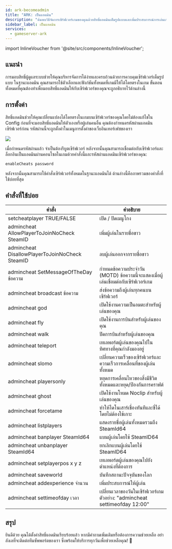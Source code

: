 ```yaml
---
id: ark-becomeadmin
title: "ARK: เป็นแอดมิน"
description: "ค้นพบวิธีจัดการเซิร์ฟเวอร์เกมของคุณด้วยสิทธิ์แอดมินเต็มรูปแบบและเพิ่มประสบการณ์การเล่นเกม → เรียนรู้เพิ่มเติมตอนนี้"
sidebar_label: เป็นแอดมิน
services:
  - gameserver-ark
---
```


import InlineVoucher from '@site/src/components/InlineVoucher';

## แนะนำ
การมอบสิทธิ์ผู้ดูแลระบบช่วยให้คุณบริหารจัดการได้ง่ายและครบถ้วนด้วยการควบคุมเซิร์ฟเวอร์เต็มรูปแบบ ในฐานะแอดมิน คุณสามารถใช้ตัวเลือกและฟังก์ชันทั้งหมดที่เกมมีให้ได้โดยตรงในเกม ขั้นตอนทั้งหมดที่คุณต้องทำเพื่อมอบสิทธิ์แอดมินให้กับเซิร์ฟเวอร์ของคุณจะถูกอธิบายไว้ด้านล่างนี้  
<InlineVoucher />

## การตั้งค่า

สิทธิ์แอดมินช่วยให้คุณเปลี่ยนแปลงได้โดยตรงในเกมบนเซิร์ฟเวอร์ของคุณโดยไม่ต้องแก้ไขใน Config ก่อนที่จะมอบสิทธิ์แอดมินให้ตัวเองหรือผู้เล่นคนอื่น คุณต้องกำหนดรหัสผ่านแอดมินเซิร์ฟเวอร์ก่อน รหัสผ่านนี้จะถูกตั้งค่าในเมนูการตั้งค่าของเว็บอินเทอร์เฟซของเรา

![](https://screensaver01.zap-hosting.com/index.php/s/kLEsKbT6RN6c7Na/preview)

เมื่อกำหนดรหัสผ่านแล้ว จำเป็นต้องรีบูตเซิร์ฟเวอร์ หลังจากนั้นคุณสามารถเชื่อมต่อกับเซิร์ฟเวอร์และล็อกอินเป็นแอดมินผ่านคอนโซลในเกมด้วยคำสั่งนี้และรหัสผ่านแอดมินเซิร์ฟเวอร์ของคุณ:

```
enableCheats password
```

หลังจากนั้นคุณสามารถใช้คำสั่งเซิร์ฟเวอร์ทั้งหมดในฐานะแอดมินได้ ด้านล่างนี้คือภาพรวมของคำสั่งที่ใช้บ่อยที่สุด

## คำสั่งที่ใช้บ่อย

| คำสั่ง                                        | คำอธิบาย                                                  |
| ---------------------------------------------- | ------------------------------------------------------------ |
| setcheatplayer TRUE/FALSE                      | เปิด / ปิดเมนูโกง                                        |
| admincheat AllowPlayerToJoinNoCheck SteamID    | เพิ่มผู้เล่นในรายชื่อขาว                                  |
| admincheat DisallowPlayerToJoinNoCheck SteamID | ลบผู้เล่นออกจากรายชื่อขาว                                |
| admincheat SetMessageOfTheDay ข้อความ          | กำหนดข้อความประจำวัน (MOTD) ข้อความนี้จะแสดงเมื่อผู้เล่นเชื่อมต่อกับเซิร์ฟเวอร์เกม |
| admincheat broadcast ข้อความ                   | ส่งข้อความถึงผู้เล่นทุกคนบนเซิร์ฟเวอร์                   |
| admincheat god                                 | เปิดใช้งานความเป็นอมตะสำหรับผู้เล่นของคุณ               |
| admincheat fly                                 | เปิดใช้งานการบินสำหรับผู้เล่นของคุณ                      |
| admincheat walk                                | ปิดการบินสำหรับผู้เล่นของคุณ                              |
| admincheat teleport                            | เทเลพอร์ตผู้เล่นของคุณไปในทิศทางที่คุณกำลังมองอยู่      |
| admincheat slomo                               | เปลี่ยนความเร็วของเซิร์ฟเวอร์และความเร็วการเคลื่อนที่ของผู้เล่นทั้งหมด |
| admincheat playersonly                         | หยุดการเคลื่อนไหวของสิ่งมีชีวิตทั้งหมดและหยุด/ป้องกันการคราฟต์ |
| admincheat ghost                               | เปิดใช้งานโหมด Noclip สำหรับผู้เล่นของคุณ                |
| admincheat forcetame                           | ทำให้ไดโนเสาร์เชื่องทันทีและขี่ได้โดยไม่ต้องใช้เกาะ    |
| admincheat listplayers                         | แสดงรายชื่อผู้เล่นทั้งหมดรวมถึง SteamId64               |
| admincheat banplayer SteamId64                 | แบนผู้เล่นโดยใช้ SteamID64                                |
| admincheat unbanplayer SteamId64               | ยกเลิกแบนผู้เล่นโดยใช้ SteamID64                          |
| admincheat setplayerpos x y z                  | เทเลพอร์ตผู้เล่นของคุณไปยังตำแหน่งที่ต้องการ             |
| admincheat saveworld                           | บันทึกสถานะปัจจุบันของโลก                                |
| admincheat addexperience จำนวน                  | เพิ่มประสบการณ์ให้ผู้เล่น                                  |
| admincheat settimeofday เวลา                    | เปลี่ยนเวลาของวันในเซิร์ฟเวอร์เกม ตัวอย่าง: "admincheat settimeofday 12:00" |

## สรุป

ยินดีด้วย คุณได้ตั้งค่าสิทธิ์แอดมินเรียบร้อยแล้ว หากมีคำถามเพิ่มเติมหรือต้องการความช่วยเหลือ อย่าลังเลที่จะติดต่อทีมซัพพอร์ตของเรา ซึ่งพร้อมให้บริการทุกวันเพื่อช่วยเหลือคุณ! 🙂

<InlineVoucher />